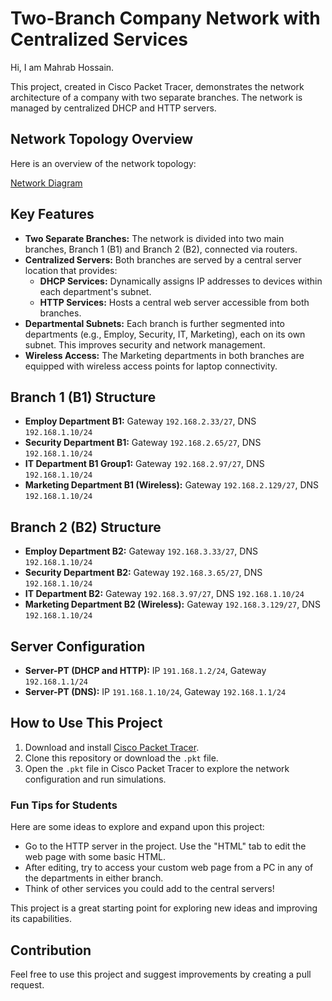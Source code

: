 # Two-Branch Company Network with Centralized Services

Hi, I am Mahrab Hossain.

This project, created in Cisco Packet Tracer, demonstrates the network architecture of a company with two separate branches. The network is managed by centralized DHCP and HTTP servers.

## Network Topology Overview

Here is an overview of the network topology:

[Network Diagram](network-topology.png)

## Key Features

*   **Two Separate Branches:** The network is divided into two main branches, Branch 1 (B1) and Branch 2 (B2), connected via routers.
*   **Centralized Servers:** Both branches are served by a central server location that provides:
    *   **DHCP Services:** Dynamically assigns IP addresses to devices within each department's subnet.
    *   **HTTP Services:** Hosts a central web server accessible from both branches.
*   **Departmental Subnets:** Each branch is further segmented into departments (e.g., Employ, Security, IT, Marketing), each on its own subnet. This improves security and network management.
*   **Wireless Access:** The Marketing departments in both branches are equipped with wireless access points for laptop connectivity.

## Branch 1 (B1) Structure

*   **Employ Department B1:** Gateway `192.168.2.33/27`, DNS `192.168.1.10/24`
*   **Security Department B1:** Gateway `192.168.2.65/27`, DNS `192.168.1.10/24`
*   **IT Department B1 Group1:** Gateway `192.168.2.97/27`, DNS `192.168.1.10/24`
*   **Marketing Department B1 (Wireless):** Gateway `192.168.2.129/27`, DNS `192.168.1.10/24`

## Branch 2 (B2) Structure

*   **Employ Department B2:** Gateway `192.168.3.33/27`, DNS `192.168.1.10/24`
*   **Security Department B2:** Gateway `192.168.3.65/27`, DNS `192.168.1.10/24`
*   **IT Department B2:** Gateway `192.168.3.97/27`, DNS `192.168.1.10/24`
*   **Marketing Department B2 (Wireless):** Gateway `192.168.3.129/27`, DNS `192.168.1.10/24`

## Server Configuration

*   **Server-PT (DHCP and HTTP):** IP `191.168.1.2/24`, Gateway `192.168.1.1/24`
*   **Server-PT (DNS):** IP `191.168.1.10/24`, Gateway `192.168.1.1/24`

## How to Use This Project

1.  Download and install [Cisco Packet Tracer](https://www.netacad.com/courses/packet-tracer).
2.  Clone this repository or download the `.pkt` file.
3.  Open the `.pkt` file in Cisco Packet Tracer to explore the network configuration and run simulations.

### Fun Tips for Students

Here are some ideas to explore and expand upon this project:
*   Go to the HTTP server in the project. Use the "HTML" tab to edit the web page with some basic HTML.
*   After editing, try to access your custom web page from a PC in any of the departments in either branch.
*   Think of other services you could add to the central servers!

This project is a great starting point for exploring new ideas and improving its capabilities.

## Contribution

Feel free to use this project and suggest improvements by creating a pull request.